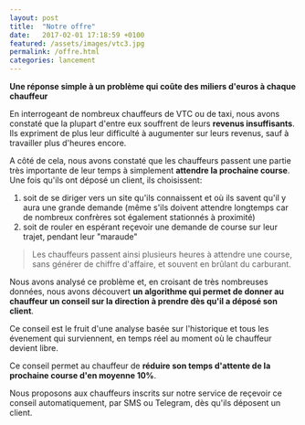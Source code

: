 ```yaml
---
layout: post
title:  "Notre offre"
date:   2017-02-01 17:18:59 +0100
featured: /assets/images/vtc3.jpg
permalink: /offre.html
categories: lancement
---
```

<b>Une réponse simple à un problème qui coûte des miliers d'euros à chaque chauffeur</b>

En interrogeant de nombreux chauffeurs de VTC ou de taxi, nous avons constaté que la plupart d'entre eux souffrent de leurs **revenus insuffisants**. Ils expriment de plus leur difficulté à augumenter sur leurs revenus, sauf à travailler plus d'heures encore.

A côté de cela, nous avons constaté que les chauffeurs passent une partie très importante de leur temps à simplement **attendre la prochaine course**. Une fois qu'ils ont déposé un client, ils choisissent:
1. soit de se diriger vers un site qu'ils connaissent et où ils savent qu'il y aura une grande demande (même s'ils doivent attendre longtemps car de nombreux confrères sot également stationnés à proximité)
2. soit de rouler en espérant reçevoir une demande de course sur leur trajet, pendant leur "maraude"


> Les chauffeurs passent ainsi plusieurs heures à attendre une course, sans générer de chiffre d'affaire, et souvent en brûlant du carburant.

Nous avons analysé ce problème et, en croisant de très nombreuses données, nous avons découvert **un algorithme qui permet de donner au chauffeur un conseil sur la direction à prendre dès qu'il a déposé son client**.

Ce conseil est le fruit d'une analyse basée sur l'historique et tous les évenement qui surviennent, en temps réel au moment où le chauffeur devient libre.

Ce conseil permet au chauffeur de **réduire son temps d'attente de la prochaine course d'en moyenne 10%**.

Nous proposons aux chauffeurs inscrits sur notre service de reçevoir ce conseil automatiquement, par SMS ou Telegram, dès qu'ils déposent un client.



